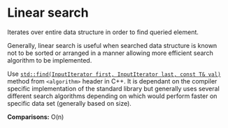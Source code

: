 # Linear search

Iterates over entire data structure in order to find queried element.

Generally, linear search is useful when searched data structure is known not to be sorted or arranged in a manner allowing more efficient search algorithm to be implemented.

Use [`std::find(InputIterator first, InputIterator last, const T& val)`](https://en.cppreference.com/w/cpp/algorithm/find) method from `<algorithm>` header in C++. It is dependant on the compiler specific implementation of the standard library but generally uses several different search algorithms depending on which would perform faster on specific data set (generally based on size).

**Comparisons:** O(n)
